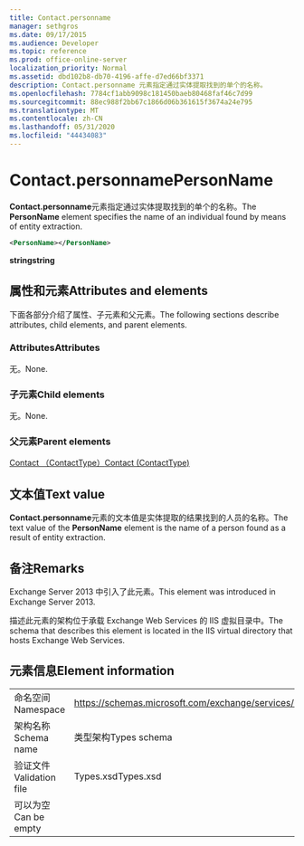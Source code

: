 ```yaml
---
title: Contact.personname
manager: sethgros
ms.date: 09/17/2015
ms.audience: Developer
ms.topic: reference
ms.prod: office-online-server
localization_priority: Normal
ms.assetid: dbd102b8-db70-4196-affe-d7ed66bf3371
description: Contact.personname 元素指定通过实体提取找到的单个的名称。
ms.openlocfilehash: 7784cf1abb9098c181450baeb80468faf46c7d99
ms.sourcegitcommit: 88ec988f2bb67c1866d06b361615f3674a24e795
ms.translationtype: MT
ms.contentlocale: zh-CN
ms.lasthandoff: 05/31/2020
ms.locfileid: "44434083"
---
```

# <a name="personname"></a><span data-ttu-id="29a5a-103">Contact.personname</span><span class="sxs-lookup"><span data-stu-id="29a5a-103">PersonName</span></span>

<span data-ttu-id="29a5a-104">**Contact.personname**元素指定通过实体提取找到的单个的名称。</span><span class="sxs-lookup"><span data-stu-id="29a5a-104">The **PersonName** element specifies the name of an individual found by means of entity extraction.</span></span> 
  
```XML
<PersonName></PersonName>
```

 <span data-ttu-id="29a5a-105">**string**</span><span class="sxs-lookup"><span data-stu-id="29a5a-105">**string**</span></span>
## <a name="attributes-and-elements"></a><span data-ttu-id="29a5a-106">属性和元素</span><span class="sxs-lookup"><span data-stu-id="29a5a-106">Attributes and elements</span></span>

<span data-ttu-id="29a5a-107">下面各部分介绍了属性、子元素和父元素。</span><span class="sxs-lookup"><span data-stu-id="29a5a-107">The following sections describe attributes, child elements, and parent elements.</span></span>
  
### <a name="attributes"></a><span data-ttu-id="29a5a-108">Attributes</span><span class="sxs-lookup"><span data-stu-id="29a5a-108">Attributes</span></span>

<span data-ttu-id="29a5a-109">无。</span><span class="sxs-lookup"><span data-stu-id="29a5a-109">None.</span></span>
  
### <a name="child-elements"></a><span data-ttu-id="29a5a-110">子元素</span><span class="sxs-lookup"><span data-stu-id="29a5a-110">Child elements</span></span>

<span data-ttu-id="29a5a-111">无。</span><span class="sxs-lookup"><span data-stu-id="29a5a-111">None.</span></span>
  
### <a name="parent-elements"></a><span data-ttu-id="29a5a-112">父元素</span><span class="sxs-lookup"><span data-stu-id="29a5a-112">Parent elements</span></span>

[<span data-ttu-id="29a5a-113">Contact （ContactType）</span><span class="sxs-lookup"><span data-stu-id="29a5a-113">Contact (ContactType)</span></span>](contact-contacttype.md)
  
## <a name="text-value"></a><span data-ttu-id="29a5a-114">文本值</span><span class="sxs-lookup"><span data-stu-id="29a5a-114">Text value</span></span>

<span data-ttu-id="29a5a-115">**Contact.personname**元素的文本值是实体提取的结果找到的人员的名称。</span><span class="sxs-lookup"><span data-stu-id="29a5a-115">The text value of the **PersonName** element is the name of a person found as a result of entity extraction.</span></span> 
  
## <a name="remarks"></a><span data-ttu-id="29a5a-116">备注</span><span class="sxs-lookup"><span data-stu-id="29a5a-116">Remarks</span></span>

<span data-ttu-id="29a5a-117">Exchange Server 2013 中引入了此元素。</span><span class="sxs-lookup"><span data-stu-id="29a5a-117">This element was introduced in Exchange Server 2013.</span></span>
  
<span data-ttu-id="29a5a-118">描述此元素的架构位于承载 Exchange Web Services 的 IIS 虚拟目录中。</span><span class="sxs-lookup"><span data-stu-id="29a5a-118">The schema that describes this element is located in the IIS virtual directory that hosts Exchange Web Services.</span></span>
  
## <a name="element-information"></a><span data-ttu-id="29a5a-119">元素信息</span><span class="sxs-lookup"><span data-stu-id="29a5a-119">Element information</span></span>

|||
|:-----|:-----|
|<span data-ttu-id="29a5a-120">命名空间</span><span class="sxs-lookup"><span data-stu-id="29a5a-120">Namespace</span></span>  <br/> |https://schemas.microsoft.com/exchange/services/2006/types  <br/> |
|<span data-ttu-id="29a5a-121">架构名称</span><span class="sxs-lookup"><span data-stu-id="29a5a-121">Schema name</span></span>  <br/> |<span data-ttu-id="29a5a-122">类型架构</span><span class="sxs-lookup"><span data-stu-id="29a5a-122">Types schema</span></span>  <br/> |
|<span data-ttu-id="29a5a-123">验证文件</span><span class="sxs-lookup"><span data-stu-id="29a5a-123">Validation file</span></span>  <br/> |<span data-ttu-id="29a5a-124">Types.xsd</span><span class="sxs-lookup"><span data-stu-id="29a5a-124">Types.xsd</span></span>  <br/> |
|<span data-ttu-id="29a5a-125">可以为空</span><span class="sxs-lookup"><span data-stu-id="29a5a-125">Can be empty</span></span>  <br/> ||
   

